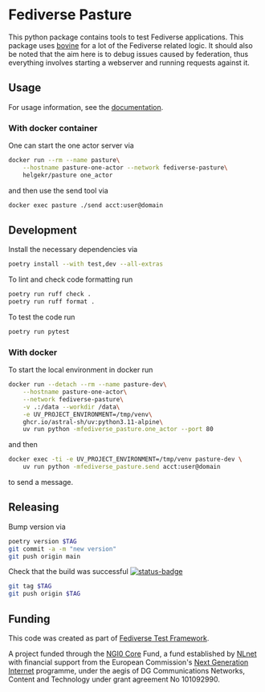<!--
SPDX-FileCopyrightText: 2023 Helge

SPDX-License-Identifier: MIT
-->

# Fediverse Pasture

This python package contains tools to test Fediverse applications. This
package uses [bovine](https://bovine.readthedocs.io/en/latest/) for a lot
of the Fediverse related logic. It should also be noted that the aim here
is to debug issues caused by federation, thus everything involves starting
a webserver and running requests against it.

## Usage

For usage information, see the [documentation](https://funfedi.dev/python_package/).

### With docker container

One can start the one actor server via

```bash
docker run --rm --name pasture\
    --hostname pasture-one-actor --network fediverse-pasture\
    helgekr/pasture one_actor
```

and then use the send tool via

```bash
docker exec pasture ./send acct:user@domain
```

## Development

Install the necessary dependencies via

```bash
poetry install --with test,dev --all-extras
```

To lint and check code formatting run

```bash
poetry run ruff check .
poetry run ruff format .
```

To test the code run

```bash
poetry run pytest
```

### With docker

To start the local environment in docker run

```bash
docker run --detach --rm --name pasture-dev\
    --hostname pasture-one-actor\
    --network fediverse-pasture\
    -v .:/data --workdir /data\
    -e UV_PROJECT_ENVIRONMENT=/tmp/venv\
    ghcr.io/astral-sh/uv:python3.11-alpine\
    uv run python -mfediverse_pasture.one_actor --port 80
```

and then

```bash
docker exec -ti -e UV_PROJECT_ENVIRONMENT=/tmp/venv pasture-dev \
    uv run python -mfediverse_pasture.send acct:user@domain

```

to send a message.

## Releasing

Bump version via

```bash
poetry version $TAG
git commit -a -m "new version"
git push origin main
```

Check that the build was successful [![status-badge](https://ci.codeberg.org/api/badges/13093/status.svg)](https://ci.codeberg.org/repos/13093)

```bash
git tag $TAG
git push origin $TAG
```

## Funding

This code was created as part of [Fediverse Test Framework](https://nlnet.nl/project/FediverseTestFramework/).

A project funded through the [NGI0 Core](https://nlnet.nl/core) Fund,
a fund established by [NLnet](https://nlnet.nl/) with financial support from
the European Commission's [Next Generation Internet](https://ngi.eu/) programme,
under the aegis of DG Communications Networks, Content and Technology
under grant agreement No 101092990.
